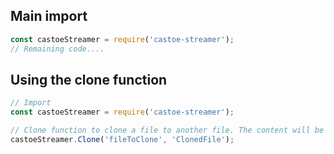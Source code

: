 ## Main import
```JavaScript
const castoeStreamer = require('castoe-streamer');
// Remaining code....
```

## Using the clone function
```JavaScript
// Import
const castoeStreamer = require('castoe-streamer');

// Clone function to clone a file to another file. The content will be written as well.
castoeStreamer.Clone('fileToClone', 'ClonedFile');
```